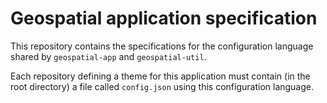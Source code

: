 # Geospatial application specification

This repository contains the specifications for the configuration language shared by `geospatial-app` and `geospatial-util`.

Each repository defining a theme for this application must contain (in the root directory) a file called `config.json` using this configuration language.
